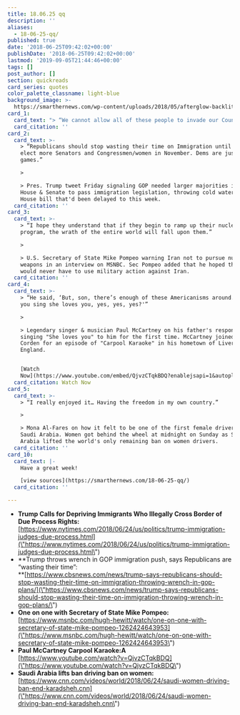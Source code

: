 ```yaml
---
title: 18.06.25 qq
description: ''
aliases:
  - 18-06-25-qq/
published: true
date: '2018-06-25T09:42:02+00:00'
publishDate: '2018-06-25T09:42:02+00:00'
lastmod: '2019-09-05T21:44:46+00:00'
tags: []
post_author: []
section: quickreads
card_series: quotes
color_palette_classname: light-blue
background_image: >-
  https://smarthernews.com/wp-content/uploads/2018/05/afterglow-backlit-barb-wires-735025-scaled.jpg
card_1:
  card_text: "> “We cannot allow all of these people to invade our Country. When somebody comes in, we must immediately, with no Judges or Court Cases, bring them back from where they came.”n> n> Pres. Trump's tweet Sunday sparking immediate criticism saying his proposal would violate the U.S. Constitutionax19s due process provision, which applies to citizens & non-citizens."
  card_citation: ''
card_2:
  card_text: >-
    > “Republicans should stop wasting their time on Immigration until after we
    elect more Senators and Congressmen/women in November. Dems are just playing
    games.”

    > 

    > Pres. Trump tweet Friday signaling GOP needed larger majorities in the
    House & Senate to pass immigration legislation, throwing cold water on a
    House bill that'd been delayed to this week.
  card_citation: ''
card_3:
  card_text: >-
    > “I hope they understand that if they begin to ramp up their nuclear
    program, the wrath of the entire world will fall upon them.”

    > 

    > U.S. Secretary of State Mike Pompeo warning Iran not to pursue nuclear
    weapons in an interview on MSNBC. Sec Pompeo added that he hoped the US
    would never have to use military action against Iran.
  card_citation: ''
card_4:
  card_text: >-
    > “He said, ‘But, son, there’s enough of these Americanisms around. Couldn’t
    you sing she loves you, yes, yes, yes?'”

    > 

    > Legendary singer & musician Paul McCartney on his father's response after
    singing "She loves you" to him for the first time. McCartney joined James
    Corden for an episode of "Carpool Karaoke" in his hometown of Liverpool,
    England.


    [Watch
    Now](https://www.youtube.com/embed/QjvzCTqkBDQ?enablejsapi=1&autoplay=1&rel=0)
  card_citation: Watch Now
card_5:
  card_text: >-
    > “I really enjoyed it… Having the freedom in my own country.”

    > 

    > Mona Al-Fares on how it felt to be one of the first female drivers in
    Saudi Arabia. Women got behind the wheel at midnight on Sunday as Saudi
    Arabia lifted the world's only remaining ban on women drivers.
  card_citation: ''
card_10:
  card_text: |-
    Have a great week!

    [view sources](https://smarthernews.com/18-06-25-qq/)
  card_citation: ''

---
```

*   **Trump Calls for Depriving Immigrants Who Illegally Cross Border of Due Process Rights:**  
    [https://www.nytimes.com/2018/06/24/us/politics/trump-immigration-judges-due-process.html](\"https://www.nytimes.com/2018/06/24/us/politics/trump-immigration-judges-due-process.html\")
*   **Trump throws wrench in GOP immigration push, says Republicans are “wasting their time”:  
    **[https://www.cbsnews.com/news/trump-says-republicans-should-stop-wasting-their-time-on-immigration-throwing-wrench-in-gop-plans/](\"https://www.cbsnews.com/news/trump-says-republicans-should-stop-wasting-their-time-on-immigration-throwing-wrench-in-gop-plans/\")
*   **One on one with Secretary of State Mike Pompeo:**  
    [https://www.msnbc.com/hugh-hewitt/watch/one-on-one-with-secretary-of-state-mike-pompeo-1262424643953](\"https://www.msnbc.com/hugh-hewitt/watch/one-on-one-with-secretary-of-state-mike-pompeo-1262424643953\")
*   **Paul McCartney Carpool Karaoke:A**  
    [https://www.youtube.com/watch?v=QjvzCTqkBDQ](\"https://www.youtube.com/watch?v=QjvzCTqkBDQ\")
*   ****Saudi Arabia lifts ban driving ban on women:****  
    [https://www.cnn.com/videos/world/2018/06/24/saudi-women-driving-ban-end-karadsheh.cnn](\"https://www.cnn.com/videos/world/2018/06/24/saudi-women-driving-ban-end-karadsheh.cnn\")